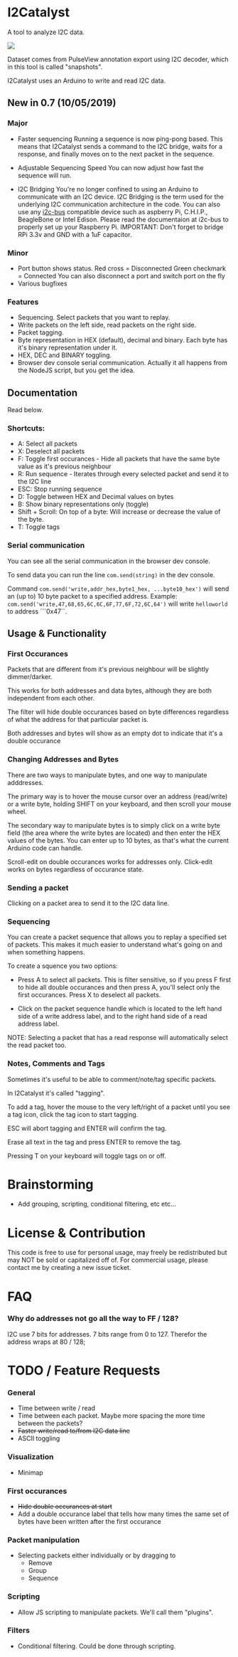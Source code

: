 # I2Catalyst

A tool to analyze I2C data.

![](https://github.com//aidv/i2catalyst/blob/master/preview.png?raw=true)

Dataset comes from PulseView annotation export using I2C decoder, which in this tool is called "snapshots".

I2Catalyst uses an Arduino to write and read I2C data.

## New in 0.7 (10/05/2019)

### Major
- Faster sequencing
  Running a sequence is now ping-pong based.
  This means that I2Catalyst sends a command to the I2C bridge, waits for a response, and finally moves on to the next packet in the sequence.

- Adjustable Sequencing Speed
  You can now adjust how fast the sequence will run.

- I2C Bridging
  You're no longer confined to using an Arduino to communicate with an I2C device.
  I2C Bridging is the term used for the underlying I2C communication architecture in the code.
  You can also use any [i2c-bus](https://github.com/fivdi/i2c-bus) compatible device such as aspberry Pi, C.H.I.P., BeagleBone or Intel Edison.
  Please read the documentaion at i2c-bus to properly set up your Raspberry Pi.
  IMPORTANT: Don't forget to bridge RPi 3.3v and GND with a 1uF capacitor.

### Minor
- Port button shows status.
  Red cross = Disconnected
  Green checkmark = Connected
  You can also disconnect a port and switch port on the fly
- Various bugfixes

### Features

- Sequencing. Select packets that you want to replay.
- Write packets on the left side, read packets on the right side.
- Packet tagging.
- Byte representation in HEX (default), decimal and binary. Each byte has it's binary representation under it.
- HEX, DEC and BINARY toggling.
- Browser dev console serial communication. Actually it all happens from the NodeJS script, but you get the idea.


## Documentation
Read below.



### Shortcuts:
* A: Select all packets
* X: Deselect all packets
* F: Toggle first occurances - Hide all packets that have the same byte value as it's previous neighbour
* R: Run sequence - Iterates through every selected packet and send it to the I2C line
* ESC: Stop running sequence
* D: Toggle between HEX and Decimal values on bytes
* B: Show binary representations only (toggle)
* Shift + Scroll:
    On top of a byte: Will increase or decrease the value of the byte.
* T: Toggle tags

### Serial communication
You can see all the serial communication in the browser dev console.

To send data you can run the line ```com.send(string)``` in the dev console.

Command ```com.send('write,addr_hex,byte1_hex, ...byte10_hex')``` will send an (up to) 10 byte packet to a specified address.
Example: ```com.send('write,47,68,65,6C,6C,6F,77,6F,72,6C,64')``` will write ```helloworld``` to address ```0x47``.

## Usage & Functionality

### First Occurances
Packets that are different from it's previous neighbour will be slightly dimmer/darker.

This works for both addresses and data bytes, although they are both independent from each other.

The filter will hide double occurances based on byte differences regardless of what the address for that particular packet is.

Both addresses and bytes will show as an empty dot to indicate that it's a double occurance

### Changing Addresses and Bytes
There are two ways to manipulate bytes, and one way to manipulate adddresses.

The primary way is to hover the mouse cursor over an address (read/write) or a write byte, holding SHIFT on your keyboard, and then scroll your mouse wheel.

The secondary way to manipulate bytes is to simply click on a write byte field (the area where the write bytes are located) and then enter the HEX values of the bytes.
You can enter up to 10 bytes, as that's what the current Arduino code can handle.

Scroll-edit on double occurances works for addresses only.
Click-edit works on bytes regardless of occurance state.

### Sending a packet
Clicking on a packet area to send it to the I2C data line.

### Sequencing
You can create a packet sequence that allows you to replay a specified set of packets.
This makes it much easier to understand what's going on and when something happens.

To create a squence you two options:
- Press A to select all packets. This is filter sensitive, so if you press F first to hide all double occurances and then press A, you'll select only the first occurances. Press X to deselect all packets.

- Click on the packet sequence handle which is located to the left hand side of a write address label, and to the right hand side of a read address label.


NOTE: Selecting a packet that has a read response will automatically select the read packet too.

### Notes, Comments and Tags
Sometimes it's useful to be able to comment/note/tag specific packets.

In I2Catalyst it's called "tagging".

To add a tag, hover the mouse to the very left/right of a packet until you see a tag icon, click the tag icon to start tagging.

ESC will abort tagging and ENTER will confirm the tag.

Erase all text in the tag and press ENTER to remove the tag.

Pressing T on your keyboard will toggle tags on or off.

# Brainstorming

- Add grouping, scripting, conditional filtering, etc etc...

# License & Contribution

This code is free to use for personal usage, may freely be redistributed but may NOT be sold or capitalized off of.
For commercial usage, please contact me by creating a new issue ticket.

# FAQ

### Why do addresses not go all the way to FF / 128?
I2C use 7 bits for addresses. 7 bits range from 0 to 127.
Therefor the address wraps at 80 / 128;

# TODO / Feature Requests

### General
- Time between write / read
- Time between each packet. Maybe more spacing the more time between the packets?
- ~~Faster write/read to/from I2C data line~~
- ASCII toggling

### Visualization
- Minimap

### First occurances
- ~~Hide double occurances at start~~
- Add a double occurance label that tells how many times the same set of bytes have been written after the first occurance

### Packet manipulation
- Selecting packets either individually or by dragging to
  - Remove
  - Group
  - Sequence

### Scripting
- Allow JS scripting to manipulate packets. We'll call them "plugins".

### Filters
- Conditional filtering. Could be done through scripting.